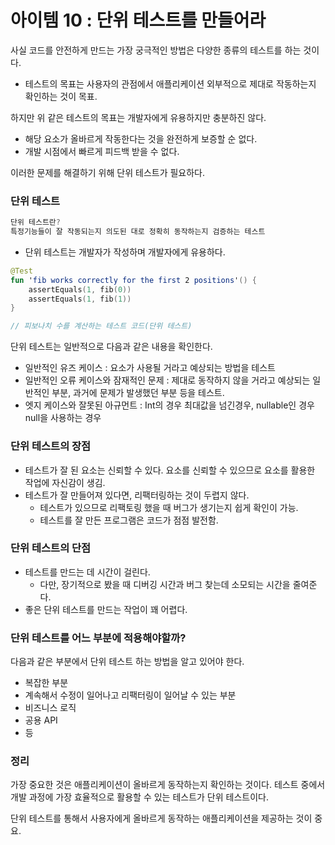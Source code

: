 # 아이템 10 : 단위 테스트를 만들어라

사실 코드를 안전하게 만드는 가장 궁극적인 방법은 다양한 종류의 테스트를 하는 것이다.

- 테스트의 목표는 사용자의 관점에서 애플리케이션 외부적으로 제대로 작동하는지 확인하는 것이 목표.

하지만 위 같은 테스트의 목표는 개발자에게 유용하지만 충분하진 않다.

- 해당 요소가 올바르게 작동한다는 것을 완전하게 보증할 순 없다.
- 개발 시점에서 빠르게 피드백 받을 수 없다.

이러한 문제를 해결하기 위해 단위 테스트가 필요하다.

### 단위 테스트

```kotlin
단위 테스트란?
특정기능들이 잘 작동되는지 의도된 대로 정확히 동작하는지 검증하는 테스트
```

- 단위 테스트는 개발자가 작성하며 개발자에게 유용하다.

```kotlin
@Test
fun 'fib works correctly for the first 2 positions'() {
    assertEquals(1, fib(0))
    assertEquals(1, fib(1))
}

// 피보나치 수를 계산하는 테스트 코드(단위 테스트)
```

단위 테스트는 일반적으로 다음과 같은 내용을 확인한다.

- 일반적인 유즈 케이스 : 요소가 사용될 거라고 예상되는 방법을 테스트
- 일반적인 오류 케이스와 잠재적인 문제 : 제대로 동작하지 않을 거라고 예상되는 일반적인 부분, 과거에 문제가 발생했던 부분 등을 테스트.
- 엣지 케이스와 잘못된 아규먼트 : Int의 경우 최대값을 넘긴경우, nullable인 경우 null을 사용하는 경우

### 단위 테스트의 장점

- 테스트가 잘 된 요소는 신뢰할 수 있다. 요소를 신뢰할 수 있으므로 요소를 활용한 작업에 자신감이 생김.
- 테스트가 잘 만들어져 있다면, 리팩터링하는 것이 두렵지 않다.
    - 테스트가 있으므로 리팩토링 했을 때 버그가 생기는지 쉽게 확인이 가능.
    - 테스트를 잘 만든 프로그램은 코드가 점점 발전함.

### 단위 테스트의 단점

- 테스트를 만드는 데 시간이 걸린다.
    - 다만, 장기적으로 봤을 때 디버깅 시간과 버그 찾는데 소모되는 시간을 줄여준다.
- 좋은 단위 테스트를 만드는 작업이 꽤 어렵다.

### 단위 테스트를 어느 부분에 적용해야할까?

다음과 같은 부분에서 단위 테스트 하는 방법을 알고 있어야 한다.

- 복잡한 부분
- 계속해서 수정이 일어나고 리팩터링이 일어날 수 있는 부분
- 비즈니스 로직
- 공용 API
- 등

### 정리

가장 중요한 것은 애플리케이션이 올바르게 동작하는지 확인하는 것이다. 테스트 중에서 개발 과정에 가장 효율적으로 활용할 수 있는 테스트가 단위 테스트이다. 

단위 테스트를 통해서 사용자에게 올바르게 동작하는 애플리케이션을 제공하는 것이 중요.
